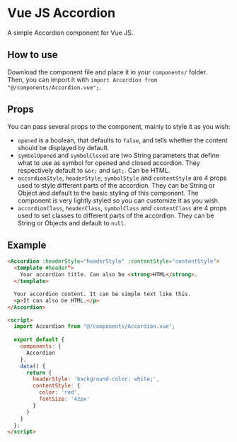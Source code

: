 # Vue JS Accordion
A simple Accordion component for Vue JS.

## How to use
Download the component file and place it in your `components/` folder.  
Then, you can import it with `import Accordion from "@/components/Accordion.vue";`.  

## Props
You can pass several props to the component, mainly to style it as you wish:
- `opened` is a boolean, that defaults to `false`, and tells whether the content should be displayed by default.
- `symbolOpened` and `symbolClosed` are two String parameters that define what to use as symbol for opened and closed accordion. They respectively default to `&or;` and `&gt;`. Can be HTML.
- `accordionStyle`, `headerStyle`, `symbolStyle` and `contentStyle` are 4 props used to style different parts of the accordion. They can be String or Object and default to the basic styling of this component. The component is very lightly styled so you can customize it as you wish.
- `accordionClass`, `headerClass`, `symbolClass` and `contentClass` are 4 props used to set classes to different parts of the accordion. They can be String or Objects and default to `null`.

## Example
```html
<Accordion :headerStyle="headerStyle" :contentStyle="contentStyle">
  <template #header">
    Your accordion title. Can also be <strong>HTML</strong>.
  </template>

  Your accordion content. It can be simple text like this.
  <p>It can also be HTML.</p>
</Accordion>

<script>
  import Accordion from "@/components/Accordion.vue";
  
  export default {
    components: {
      Accordion
    },
    data() {
      return {
        headerStyle: 'background-color: white;',
        contentStyle: {
          color: 'red',
          fontSize: '42px'
        }
      }
    }
  };
</script>
```
